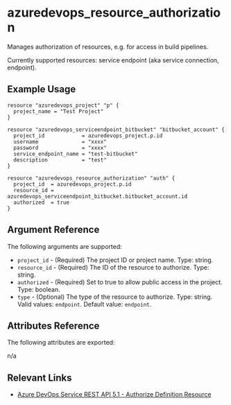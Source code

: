 # azuredevops_resource_authorization
Manages authorization of resources, e.g. for access in build pipelines.

Currently supported resources: service endpoint (aka service connection, endpoint).

## Example Usage

```hcl
resource "azuredevops_project" "p" {
  project_name = "Test Project"
}

resource "azuredevops_serviceendpoint_bitbucket" "bitbucket_account" {
  project_id            = azuredevops_project.p.id
  username              = "xxxx"
  password              = "xxxx"
  service_endpoint_name = "test-bitbucket"
  description           = "test"
}

resource "azuredevops_resource_authorization" "auth" {
  project_id  = azuredevops_project.p.id
  resource_id = azuredevops_serviceendpoint_bitbucket.bitbucket_account.id
  authorized  = true
}
```

## Argument Reference

The following arguments are supported:

* `project_id` - (Required) The project ID or project name. Type: string.
* `resource_id` - (Required) The ID of the resource to authorize. Type: string.
* `authorized` - (Required) Set to true to allow public access in the project. Type: boolean.
* `type` - (Optional) The type of the resource to authorize. Type: string. Valid values: `endpoint`. Default value: `endpoint`.

## Attributes Reference

The following attributes are exported: 

n/a

## Relevant Links
* [Azure DevOps Service REST API 5.1 - Authorize Definition Resource](https://docs.microsoft.com/en-us/rest/api/azure/devops/build/resources/authorize%20definition%20resources?view=azure-devops-rest-5.1)
